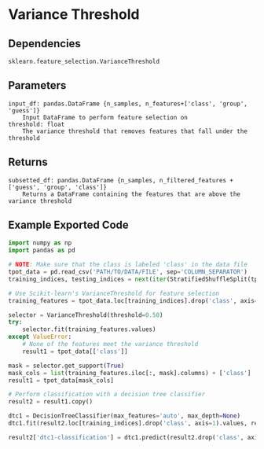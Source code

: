 # Variance Threshold

## Dependencies 
    sklearn.feature_selection.VarianceThreshold

Parameters
----------
    input_df: pandas.DataFrame {n_samples, n_features+['class', 'group', 'guess']}
        Input DataFrame to perform feature selection on
    threshold: float
        The variance threshold that removes features that fall under the threshold

Returns
-------
    subsetted_df: pandas.DataFrame {n_samples, n_filtered_features + ['guess', 'group', 'class']}
        Returns a DataFrame containing the features that are above the variance threshold

Example Exported Code
---------------------

```Python
import numpy as np
import pandas as pd

# NOTE: Make sure that the class is labeled 'class' in the data file
tpot_data = pd.read_csv('PATH/TO/DATA/FILE', sep='COLUMN_SEPARATOR')
training_indices, testing_indices = next(iter(StratifiedShuffleSplit(tpot_data['class'].values, n_iter=1, train_size=0.75, test_size=0.25)))

# Use Scikit-learn's VarianceThreshold for feature selection
training_features = tpot_data.loc[training_indices].drop('class', axis=1)

selector = VarianceThreshold(threshold=0.50)
try:
    selector.fit(training_features.values)
except ValueError:
    # None of the features meet the variance threshold
    result1 = tpot_data[['class']]

mask = selector.get_support(True)
mask_cols = list(training_features.iloc[:, mask].columns) + ['class']
result1 = tpot_data[mask_cols]

# Perform classification with a decision tree classifier
result2 = result1.copy()

dtc1 = DecisionTreeClassifier(max_features='auto', max_depth=None)
dtc1.fit(result2.loc[training_indices].drop('class', axis=1).values, result2.loc[training_indices, 'class'].values)

result2['dtc1-classification'] = dtc1.predict(result2.drop('class', axis=1).values)

```
